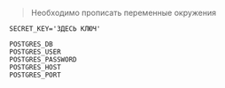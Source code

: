 > Необходимо прописать переменные окружения

`SECRET_KEY='ЗДЕСЬ КЛЮЧ'`

    POSTGRES_DB
    POSTGRES_USER
    POSTGRES_PASSWORD
    POSTGRES_HOST
    POSTGRES_PORT
